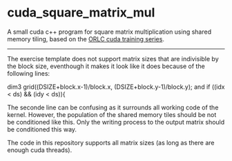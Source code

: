 # cuda_square_matrix_mul
A small cuda c++ program for square matrix multiplication using shared memory tiling, based on the [ORLC cuda training series](https://github.com/olcf/cuda-training-series/tree/master/exercises/hw2).

---

The exercise template does not support matrix sizes that are indivisible by the block size, eventhough it makes it look like it does because of the following lines:

  dim3 grid((DSIZE+block.x-1)/block.x, (DSIZE+block.y-1)/block.y);
and
  if ((idx < ds) && (idy < ds)){

The seconde line can be confusing as it surrounds all working code of the kernel. However, the population of the shared memory tiles should be not be conditioned like this. Only the writing process to the output matrix should be conditioned this way. 

The code in this repository supports all matrix sizes (as long as there are enough cuda threads). 
